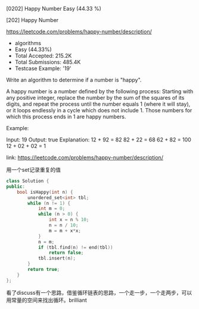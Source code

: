 [0202] Happy Number                                                 Easy   (44.33 %)

<!--front-->	
[202] Happy Number  

https://leetcode.com/problems/happy-number/description/

* algorithms
* Easy (44.33%)
* Total Accepted:    215.2K
* Total Submissions: 485.4K
* Testcase Example:  '19'

Write an algorithm to determine if a number is "happy".

A happy number is a number defined by the following process: Starting with any positive integer, replace the number by the sum of the squares of its digits, and repeat the process until the number equals 1 (where it will stay), or it loops endlessly in a cycle which does not include 1. Those numbers for which this process ends in 1 are happy numbers.

Example: 


Input: 19
Output: true
Explanation: 
12 + 92 = 82
82 + 22 = 68
62 + 82 = 100
12 + 02 + 02 = 1






<!--back-->

link: https://leetcode.com/problems/happy-number/description/

用一个set记录重复的值

```cpp
class Solution {
public:
    bool isHappy(int n) {
        unordered_set<int> tbl;
        while (n != 1) {
            int m = 0;
            while (n > 0) {
                int x = n % 10;
                n = n / 10;
                m = m + x*x;
            } 
            n = m;
            if (tbl.find(n) != end(tbl)) 
                return false;
            tbl.insert(n);
        }
        return true;
    }
};
```

看了discuss有一个思路，借鉴循环链表的思路，一个走一步，一个走两步，可以用常量的空间来找出循环。brilliant


